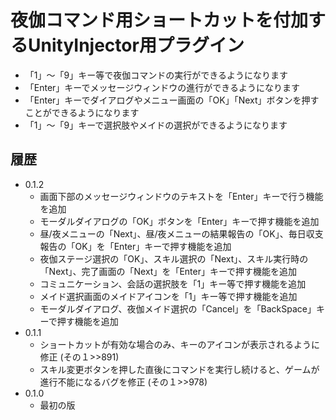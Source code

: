 ﻿# 夜伽コマンド用ショートカットを付加するUnityInjector用プラグイン

 - 「1」～「9」キー等で夜伽コマンドの実行ができるようになります
 - 「Enter」キーでメッセージウィンドウの進行ができるようになります
 - 「Enter」キーでダイアログやメニュー画面の「OK」「Next」ボタンを押すことができるようになります
 - 「1」～「9」キーで選択肢やメイドの選択ができるようになります


## 履歴

 - 0.1.2
   - 画面下部のメッセージウィンドウのテキストを「Enter」キーで行う機能を追加
   - モーダルダイアログの「OK」ボタンを「Enter」キーで押す機能を追加
   - 昼/夜メニューの「Next」、昼/夜メニューの結果報告の「OK」、毎日収支報告の「OK」を「Enter」キーで押す機能を追加
   - 夜伽ステージ選択の「OK」、スキル選択の「Next」、スキル実行時の「Next」、完了画面の「Next」を「Enter」キーで押す機能を追加
   - コミュニケーション、会話の選択肢を「1」キー等で押す機能を追加
   - メイド選択画面のメイドアイコンを「1」キー等で押す機能を追加
   - モーダルダイアログ、夜伽メイド選択の「Cancel」を「BackSpace」キーで押す機能を追加
 - 0.1.1
   - ショートカットが有効な場合のみ、キーのアイコンが表示されるように修正 (その１>>891)
   - スキル変更ボタンを押した直後にコマンドを実行し続けると、ゲームが進行不能になるバグを修正 (その１>>978)
 - 0.1.0
   - 最初の版
